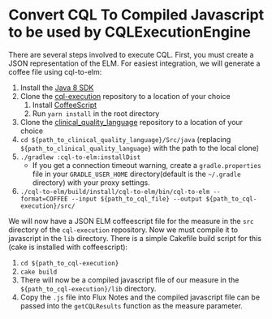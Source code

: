 # Convert CQL To Compiled Javascript to be used by CQLExecutionEngine

There are several steps involved to execute CQL.  First, you must create a JSON representation of the ELM.
For easiest integration, we will generate a coffee file using cql-to-elm:

1. Install the [Java 8 SDK](http://www.oracle.com/technetwork/java/javase/downloads/jdk8-downloads-2133151.html)
2. Clone the [cql-execution](https://github.com/cqframework/cql-execution) repository to a location of your choice
    1. Install [CoffeeScript](http://coffeescript.org/)
    2. Run `yarn install` in the root directory
3. Clone the [clinical_quality_language](https://github.com/cqframework/clinical_quality_language) repository to a location of your choice
4. `cd ${path_to_clinical_quality_language}/Src/java` (replacing `${path_to_clinical_quality_language}` with the path to the local clone)
5. `./gradlew :cql-to-elm:installDist`
    * If you get a connection timeout warning, create a `gradle.properties` file in your `GRADLE_USER_HOME` directory(default is the `~/.gradle` directory) with your proxy settings.
6. `./cql-to-elm/build/install/cql-to-elm/bin/cql-to-elm --format=COFFEE --input ${path_to_cql_file} --output ${path_to_cql-execution}/src/`

We will now have a JSON ELM coffeescript file for the measure in the `src` directory of the `cql-execution` repository.  Now we must compile it to javascript in the `lib` directory.  There is a simple Cakefile build script for this (cake is installed with coffeescript):
1. `cd ${path_to_cql-execution}`
2. `cake build`
3. There will now be a compiled javascript file of our measure in the `${path_to_cql-execution}/lib` directory.
4. Copy the `.js` file into Flux Notes and the compiled javascript file can be passed into the `getCQLResults` function as the measure parameter. 
